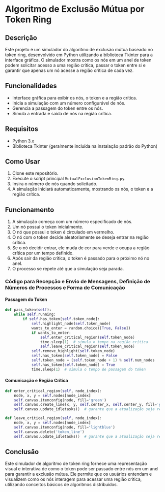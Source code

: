 # Algoritmo de Exclusão Mútua por Token Ring

## Descrição

Este projeto é um simulador do algoritmo de exclusão mútua baseado no token ring, desenvolvido em Python utilizando a biblioteca Tkinter para a interface gráfica. O simulador mostra como os nós em um anel de token podem solicitar acesso a uma região crítica, passar o token entre si e garantir que apenas um nó acesse a região crítica de cada vez.

## Funcionalidades

- Interface gráfica para exibir os nós, o token e a região crítica.
- Inicia a simulação com um número configurável de nós.
- Gerencia a passagem do token entre os nós.
- Simula a entrada e saída de nós na região crítica.

## Requisitos

- Python 3.x
- Biblioteca Tkinter (geralmente incluída na instalação padrão do Python)

## Como Usar

1. Clone este repositório.
2. Execute o script principal `MutualExclusionTokenRing.py`.
3. Insira o número de nós quando solicitado.
4. A simulação iniciará automaticamente, mostrando os nós, o token e a região crítica.

## Funcionamento

1. A simulação começa com um número especificado de nós.
2. Um nó possui o token inicialmente.
3. O nó que possui o token é circulado em vermelho.
4. O nó com o token decide aleatoriamente se deseja entrar na região crítica.
5. Se o nó decidir entrar, ele muda de cor para verde e ocupa a região crítica por um tempo definido.
6. Após sair da região crítica, o token é passado para o próximo nó no anel.
7. O processo se repete até que a simulação seja parada.

### Código para Recepção e Envio de Mensagens, Definição de Números de Processos e Forma de Comunicação

#### Passagem do Token

```python
def pass_token(self):
    while self.running:
        if self.has_token[self.token_node]:
            self.highlight_node(self.token_node)
            wants_to_enter = random.choice([True, False])
            if wants_to_enter:
                self.enter_critical_region(self.token_node)
                time.sleep(1)  # simula o tempo na região crítica
                self.leave_critical_region(self.token_node)
            self.remove_highlight(self.token_node)
            self.has_token[self.token_node] = False
            self.token_node = (self.token_node + 1) % self.num_nodes
            self.has_token[self.token_node] = True
            time.sleep(1)  # simula o tempo de passagem do token
```

#### Comunicação e Região Crítica

```python
def enter_critical_region(self, node_index):
    node, x, y = self.nodes[node_index]
    self.canvas.itemconfig(node, fill='green')
    self.canvas.create_line(x, y, self.center_x, self.center_y, fill='green', width=2, tags='token_line')
    self.canvas.update_idletasks()  # garante que a atualização seja renderizada

def leave_critical_region(self, node_index):
    node, x, y = self.nodes[node_index]
    self.canvas.itemconfig(node, fill='lightblue')
    self.canvas.delete('token_line')
    self.canvas.update_idletasks()  # garante que a atualização seja renderizada
```

## Conclusão

Este simulador de algoritmo de token ring fornece uma representação visual e interativa de como o token pode ser passado entre nós em um anel para garantir a exclusão mútua. Ele permite que os usuários entendam e visualizem como os nós interagem para acessar uma região crítica, utilizando conceitos básicos de algoritmos distribuídos.
